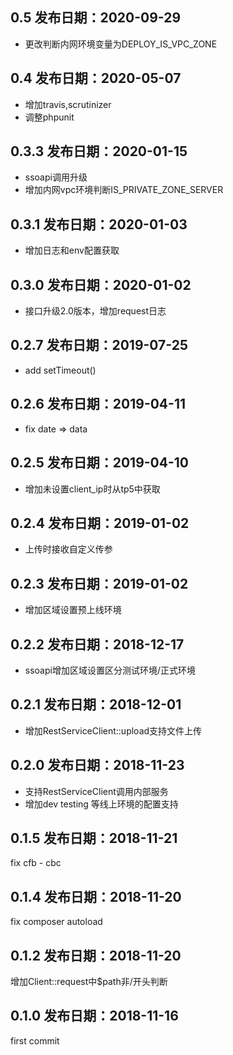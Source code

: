 
0.5 发布日期：2020-09-29
----
* 更改判断内网环境变量为DEPLOY_IS_VPC_ZONE

0.4 发布日期：2020-05-07
----
* 增加travis,scrutinizer
* 调整phpunit

0.3.3 发布日期：2020-01-15
----
* ssoapi调用升级
* 增加内网vpc环境判断IS_PRIVATE_ZONE_SERVER

0.3.1 发布日期：2020-01-03
----
* 增加日志和env配置获取

0.3.0 发布日期：2020-01-02
----
* 接口升级2.0版本，增加request日志

0.2.7 发布日期：2019-07-25
----
* add setTimeout()

0.2.6 发布日期：2019-04-11
----
* fix date => data

0.2.5 发布日期：2019-04-10
----
* 增加未设置client_ip时从tp5中获取

0.2.4 发布日期：2019-01-02
----
* 上传时接收自定义传参

0.2.3 发布日期：2019-01-02
----
* 增加区域设置预上线环境

0.2.2 发布日期：2018-12-17
----
* ssoapi增加区域设置区分测试环境/正式环境

0.2.1 发布日期：2018-12-01
----
* 增加RestServiceClient::upload支持文件上传

0.2.0 发布日期：2018-11-23
----
* 支持RestServiceClient调用内部服务
* 增加dev  testing  等线上环境的配置支持

0.1.5 发布日期：2018-11-21
----
fix cfb - cbc

0.1.4 发布日期：2018-11-20
----
fix composer autoload

0.1.2 发布日期：2018-11-20
----
增加Client::request中$path非/开头判断

0.1.0 发布日期：2018-11-16
----
first commit
